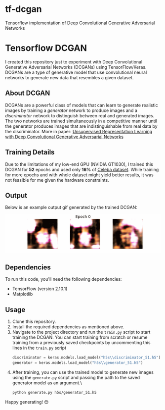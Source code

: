 # tf-dcgan
Tensorflow implementation of Deep Convolutional Generative Adversarial Networks

# Tensorflow DCGAN

I created this repository just to experiment with Deep Convolutional Generative Adversarial Networks (DCGANs) using TensorFlow/Keras. DCGANs are a type of generative model that use convolutional neural networks to generate new data that resembles a given dataset.

## About DCGAN
DCGANs are a powerful class of models that can learn to generate realistic images by training a *generator* network to produce images and a *discriminator* network to distinguish between real and generated images. The two networks are trained simultaneously in a competitive manner until the generator produces images that are indistinguishable from real data by the discriminator.
More in paper: [Unsupervised Representation Learning with Deep Convolutional Generative Adversarial Networks](https://arxiv.org/abs/1511.06434)

## Training Details
Due to the limitations of my low-end GPU (NVIDIA GT1030), I trained this DCGAN for **52** epochs and used only **16%** of [Celeba dataset](http://mmlab.ie.cuhk.edu.hk/projects/CelebA.html). While training for more epochs and with whole dataset might yield better results, it was not feasible for me given the hardware constraints.

## Output
Below is an example output gif generated by the trained DCGAN:

![Generated Output](gifs/output.gif)

## Dependencies
To run this code, you'll need the following dependencies:
- TensorFlow (version 2.10.1)
- Matplotlib

## Usage
1. Clone this repository.
2. Install the required dependencies as mentioned above.
3. Navigate to the project directory and run the `train.py` script to start training the DCGAN.
    You can start training from scratch or resume training from a previously saved checkpoints by uncommenting this lines in the `train.py` script
    ```python
    discriminator = keras.models.load_model("h5s\\discriminator_51.h5")
    generator = keras.models.load_model("h5s\\generator_51.h5")
    ```
4. After training, you can use the trained model to generate new images using the `generate.py` script and passing the path to the saved generator model as an argument.\
    ```bash
    python generate.py h5s/generator_51.h5
    ```

Happy generating! 😊
